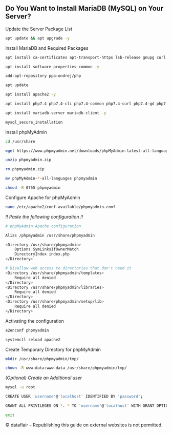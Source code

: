 ## Do You Want to Install MariaDB (MySQL) on Your Server?


Update the Server Package List
``` bash
apt update && apt upgrade -y
```

Install MariaDB and Required Packages
``` bash
apt install ca-certificates apt-transport-https lsb-release gnupg curl nano unzip -y
```

``` bash
apt install software-properties-common -y
```

``` bash
add-apt-repository ppa:ondrej/php
```

``` bash
apt update
```

``` bash
apt install apache2 -y
```

``` bash
apt install php7.4 php7.4-cli php7.4-common php7.4-curl php7.4-gd php7.4-intl php7.4-json php7.4-mbstring php7.4-mysql php7.4-opcache php7.4-readline php7.4-xml php7.4-xsl php7.4-zip php7.4-bz2 libapache2-mod-php7.4 -y
```

``` bash
apt install mariadb-server mariadb-client -y
```

``` bash
mysql_secure_installation
```

Install phpMyAdmin
``` bash
cd /usr/share
```

``` bash
wget https://www.phpmyadmin.net/downloads/phpMyAdmin-latest-all-languages.zip -O phpmyadmin.zip
```

``` bash
unzip phpmyadmin.zip
```

``` bash
rm phpmyadmin.zip
```

``` bash
mv phpMyAdmin-*-all-languages phpmyadmin
```

``` bash
chmod -R 0755 phpmyadmin
```

Configure Apache for phpMyAdmin
``` bash
nano /etc/apache2/conf-available/phpmyadmin.conf
```
*!! Paste the following configuration !!*

``` bash
# phpMyAdmin Apache configuration

Alias /phpmyadmin /usr/share/phpmyadmin

<Directory /usr/share/phpmyadmin>
    Options SymLinksIfOwnerMatch
    DirectoryIndex index.php
</Directory>

# Disallow web access to directories that don't need it
<Directory /usr/share/phpmyadmin/templates>
    Require all denied
</Directory>
<Directory /usr/share/phpmyadmin/libraries>
    Require all denied
</Directory>
<Directory /usr/share/phpmyadmin/setup/lib>
    Require all denied
</Directory>
```

Activating the configuration
``` bash
a2enconf phpmyadmin
```

``` bash
systemctl reload apache2
```

Create Temporary Directory for phpMyAdmin
``` bash
mkdir /usr/share/phpmyadmin/tmp/
```

``` bash
chown -R www-data:www-data /usr/share/phpmyadmin/tmp/
```

*(Optional) Create an Additional user*
``` bash
mysql -u root
```

``` bash
CREATE USER 'username'@'localhost' IDENTIFIED BY 'password';
```

``` bash
GRANT ALL PRIVILEGES ON *. * TO 'username'@'localhost' WITH GRANT OPTION
```

``` bash
exit
```

© dataflair – Republishing this guide on external websites is not permitted.